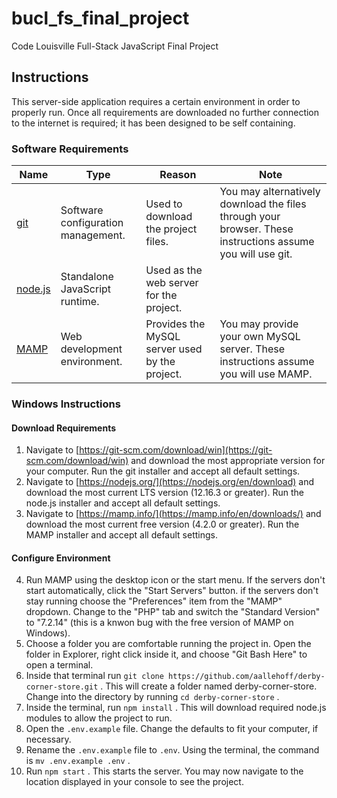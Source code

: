 # bucl_fs_final_project
Code Louisville Full-Stack JavaScript Final Project

## Instructions
This server-side application requires a certain environment in order to properly run. Once all requirements are downloaded no further connection to the internet is required; it has been designed to be self containing.

### Software Requirements
Name | Type | Reason | Note
-------- | ---- | ------ | ----
[git](https://git-scm.com) | Software configuration management. | Used to download the project files. | You may alternatively download the files through your browser. These instructions assume you will use git.
[node.js](https://nodejs.org) | Standalone JavaScript runtime. | Used as the web server for the project. |
[MAMP](https://mamp.info) | Web development environment. | Provides the MySQL server used by the project. | You may provide your own MySQL server. These instructions assume you will use MAMP.

### Windows Instructions
#### Download Requirements
1. Navigate to [https://git-scm.com/download/win](https://git-scm.com/download/win) and download the most appropriate version for your computer. Run the git installer and accept all default settings.
2. Navigate to [https://nodejs.org/](https://nodejs.org/en/download) and download the most current LTS version (12.16.3 or greater). Run the node.js installer and accept all default settings.
3. Navigate to [https://mamp.info/](https://mamp.info/en/downloads/) and download the most current free version (4.2.0 or greater). Run the MAMP installer and accept all default settings.
#### Configure Environment
4. Run MAMP using the desktop icon or the start menu. If the servers don't start automatically, click the "Start Servers" button. if the servers don't stay running choose the "Preferences" item from the "MAMP" dropdown. Change to the "PHP" tab and switch the "Standard Version" to "7.2.14" (this is a knwon bug with the free version of MAMP on Windows).
5. Choose a folder you are comfortable running the project in. Open the folder in Explorer, right click inside it, and choose "Git Bash Here" to open a terminal.
6. Inside that terminal run `git clone https://github.com/aallehoff/derby-corner-store.git` . This will create a folder named derby-corner-store. Change into the directory by running `cd derby-corner-store` .
7. Inside the terminal, run `npm install` . This will download required node.js modules to allow the project to run.
8. Open the `.env.example` file. Change the defaults to fit your computer, if necessary.
9. Rename the `.env.example` file to `.env`. Using the terminal, the command is `mv .env.example .env` .
10. Run `npm start` . This starts the server. You may now navigate to the location displayed in your console to see the project.
